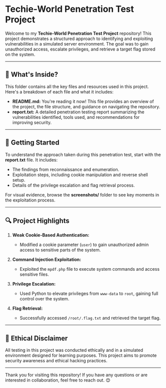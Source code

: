# Techie-World Penetration Test Project

Welcome to my **Techie-World Penetration Test Project** repository! This project demonstrates a structured approach to identifying and exploiting vulnerabilities in a simulated server environment. The goal was to gain unauthorized access, escalate privileges, and retrieve a target flag stored on the system.

---

## 📂 What's Inside?

This folder contains all the key files and resources used in this project. Here's a breakdown of each file and what it includes:

- **README.md:** You're reading it now! This file provides an overview of the project, the file structure, and guidance on navigating the repository.  
- **report.txt:** A detailed penetration testing report summarizing the vulnerabilities identified, tools used, and recommendations for improving security.  
---

## 🚀 Getting Started

To understand the approach taken during this penetration test, start with the **report.txt** file. It includes:
- The findings from reconnaissance and enumeration.
- Exploitation steps, including cookie manipulation and reverse shell setup.
- Details of the privilege escalation and flag retrieval process.

For visual evidence, browse the **screenshots/** folder to see key moments in the exploitation process.

---

## 🔍 Project Highlights

1. **Weak Cookie-Based Authentication:**  
   - Modified a cookie parameter (`user`) to gain unauthorized admin access to sensitive parts of the system.  

2. **Command Injection Exploitation:**  
   - Exploited the `mpdf.php` file to execute system commands and access sensitive files.

3. **Privilege Escalation:**  
   - Used Python to elevate privileges from `www-data` to `root`, gaining full control over the system.  

4. **Flag Retrieval:**  
   - Successfully accessed `/root/.flag.txt` and retrieved the target flag.

---

## 🛑 Ethical Disclaimer

All testing in this project was conducted ethically and in a simulated environment designed for learning purposes. This project aims to promote security awareness and ethical hacking practices.

---

Thank you for visiting this repository! If you have any questions or are interested in collaboration, feel free to reach out. 😊
